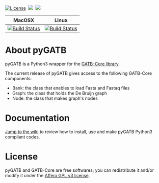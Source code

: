 [![License](http://img.shields.io/:license-Affero--GPL-blue.svg)](http://www.gnu.org/licenses/agpl-3.0.en.html)&nbsp;&nbsp;[![](https://img.shields.io/badge/platform-c++/11_Python--3-yellow.svg)](https://isocpp.org/wiki/faq/cpp11)&nbsp;&nbsp;[![](https://img.shields.io/badge/run_on-Linux--Mac_OSX-yellowgreen.svg)]()

| MacOSX  |  Linux |
|---------|--------|
|  [![Build Status](https://ci.inria.fr/gatb-core/view/pyGATB/job/pyGATB-build-macos-10.9.5-gcc-4.2.1/badge/icon)](https://ci.inria.fr/gatb-core/view/pyGATB/job/pyGATB-build-macos-10.9.5-gcc-4.2.1/) | [![Build Status](https://ci.inria.fr/gatb-core/view/pyGATB/job/pyGATB-build-ubuntu16-gcc-5.4/badge/icon)](https://ci.inria.fr/gatb-core/view/pyGATB/job/pyGATB-build-ubuntu16-gcc-5.4/) |

# About pyGATB

pyGATB is a Python3 wrapper for the [GATB-Core library](https://github.com/GATB).

The current release of pyGATB gives access to the following GATB-Core components:

* Bank: the class that enables to load Fasta and Fastaq files
* Graph: the class that holds the De Bruijn graph
* Node: the class that makes graph's nodes


# Documentation

[Jump to the wiki](https://github.com/GATB/pyGATB/wiki) to review how to install, use and make pyGATB Python3 compliant codes.

# License

pyGATB and GATB-Core are free softwares; you can redistribute it and/or modify it under the [Affero GPL v3 license](http://www.gnu.org/licenses/agpl-3.0.en.html).
